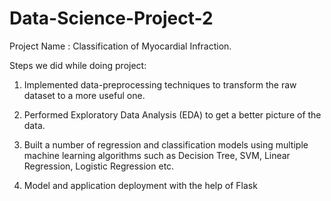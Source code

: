 # Data-Science-Project-2

Project Name : Classification of Myocardial Infraction.


Steps we did while doing project:

1. Implemented data-preprocessing techniques to transform the raw dataset to a more useful one.

2. Performed Exploratory Data Analysis (EDA) to get a better picture of the data.

3. Built a number of regression and classification models using multiple machine learning algorithms such as Decision Tree, SVM, Linear Regression, Logistic Regression etc.

4. Model and application deployment with the help of Flask
